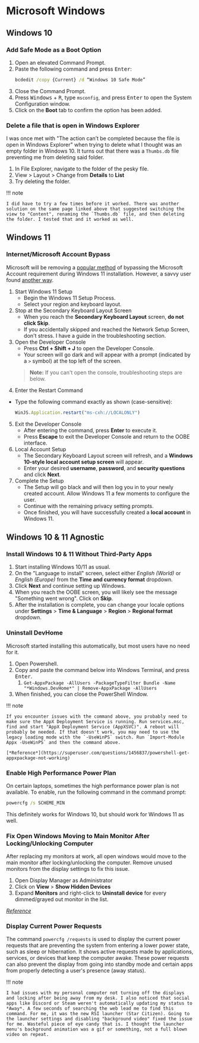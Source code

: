 # Microsoft Windows

## Windows 10

### Add Safe Mode as a Boot Option

1. Open an elevated Command Prompt.
2. Paste the following command and press <kbd>Enter</kbd>:
    ```cmd
    bcdedit /copy {Current} /d “Windows 10 Safe Mode”
    ```
3. Close the Command Prompt.
4. Press <kbd>Windows</kbd> + <kbd>R</kbd>, type `msconfig`, and press <kbd>Enter</kbd> to open the System Configuration window.
5. Click on the **Boot** tab to confirm the option has been added.

### Delete a file that is open in Windows Explorer

I was once met with "The action can’t be completed because the file is open in Windows Explorer" when trying to delete what I thought was an empty folder in Windows 10. It turns out that there was a `Thumbs.db` file preventing me from deleting said folder.

1. In File Explorer, navigate to the folder of the pesky file.
2. View > Layout > Change from **Details** to **List** 
3. Try deleting the folder.

!!! note

    I did have to try a few times before it worked. There was another solution on the same page linked above that suggested switching the view to "Content", renaming the `Thumbs.db` file, and then deleting the folder. I tested that and it worked as well.

## Windows 11

### Internet/Microsoft Account Bypass

Microsoft will be removing a [popular method](https://www.neowin.net/news/kb5053658-microsoft-wants-to-remove-windows-11-bypassnro-bypass-for-internet-msa/) of bypassing the Microsoft Account requirement during Windows 11 installation. However, a savvy user found [another way](https://github.com/the-P1neapple/WinJS-Microsoft-Account-Bypass).

1. Start Windows 11 Setup
    - Begin the Windows 11 Setup Process.
    - Select your region and keyboard layout.
2. Stop at the Secondary Keyboard Layout Screen
    - When you reach the **Secondary Keyboard Layout** screen, **do not click Skip**.
    - If you accidentally skipped and reached the Network Setup Screen, don't stress. I have a guide in the troubleshooting section.
3. Open the Developer Console
    - Press **Ctrl + Shift + J** to open the Developer Console.
    - Your screen will go dark and will appear with a prompt (indicated by a `>` symbol) at the top left of the screen.
    > **Note:** If you can't open the console, troubleshooting steps are below.
4. Enter the Restart Command
- Type the following command exactly as shown (case-sensitive):<br>
    ```javascript
    WinJS.Application.restart("ms-cxh://LOCALONLY")
    ```
5. Exit the Developer Console
    - After entering the command, press **Enter** to execute it.
    - Press **Escape** to exit the Developer Console and return to the OOBE interface.
6. Local Account Setup
    - The Secondary Keyboard Layout screen will refresh, and a **Windows 10-style local account setup screen** will appear.
    - Enter your desired **username**, **password**, and **security questions** and click **Next**.
7. Complete the Setup
    - The Setup will go black and will then log you in to your newly created account. Allow Windows 11 a few moments to configure the user.
    - Continue with the remaining privacy setting prompts.
    - Once finished, you will have successfully created a **local account** in Windows 11.

## Windows 10 & 11 Agnostic

### Install Windows 10 & 11 Without Third-Party Apps

1. Start installing Windows 10/11 as usual.
2. On the "Language to install" screen, select either *English (World)* or *English (Europe)* from the **Time and currency format** dropdown.
3. Click **Next** and continue setting up Windows.
4. When you reach the OOBE screen, you will likely see the message "Something went wrong". Click on **Skip**.
5. After the installation is complete, you can change your locale options under **Settings** > **Time & Language** > **Region** > **Regional format** dropdown.

### Uninstall DevHome

Microsoft started installing this automatically, but most users have no need for it.

1. Open Powershell.
2. Copy and paste the command below into Windows Terminal, and press <kbd>Enter</kbd>.
    1. `Get-AppxPackage -AllUsers -PackageTypeFilter Bundle -Name "*Windows.DevHome*" | Remove-AppxPackage -AllUsers`
3. When finished, you can close the PowerShell Window.

!!! note

    If you encounter issues with the command above, you probably need to make sure the AppX Deployment Service is running. Run services.msc, find and start "AppX Deployment Service (AppXSVC)". A reboot will probably be needed. If that doesn't work, you may need to use the legacy loading mode with the `-UseWinPS` switch. Run `Import-Module Appx -UseWinPS` and then the command above.

    [*Reference*](https://superuser.com/questions/1456837/powershell-get-appxpackage-not-working)

### Enable High Performance Power Plan

On certain laptops, sometimes the high performance power plan is not available. To enable, run the following command in the command prompt:

```cmd
powercfg /s SCHEME_MIN
```

This definitely works for Windows 10, but should work for Windows 11 as well.

### Fix Open Windows Moving to Main Monitor After Locking/Unlocking Computer

After replacing my monitors at work, all open windows would move to the main monitor after locking/unlocking the computer. Remove unused monitors from the display settings to fix this issue.

1. Open Display Manager as Administrator
2. Click on **View** > **Show Hidden Devices**
3. Expand **Monitors** and right-click to **Uninstall device** for every dimmed/grayed out monitor in the list.

[*Reference*](https://trycatch.dev/2020/09/05/fixing-windows-moving-and-resizing-your-windows-after-sleep)

### Display Current Power Requests

The command `powercfg /requests` is used to display the current power requests that are preventing the system from entering a lower power state, such as sleep or hibernation. It shows active requests made by applications, services, or devices that keep the computer awake. These power requests can also prevent the display from going into standby mode and certain apps from properly detecting a user's presence (away status).

!!! note

    I had issues with my personal computer not turning off the displays and locking after being away from my desk. I also noticed that social apps like Discord or Steam weren't automatically updating my status to *Away*. A few seconds of searching the web lead me to find this command. For me, it was the new RSI launcher (Star Citizen). Going to the launcher settings and disabling "background video" fixed the issue for me. Wasteful piece of eye candy that is. I thought the launcher menu's background animation was a gif or something, not a full blown video on repeat.
